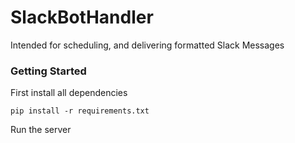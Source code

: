 # SlackBotHandler
Intended for scheduling, and delivering formatted Slack Messages


### Getting Started

First install all dependencies 

`pip install -r requirements.txt`

Run the server
